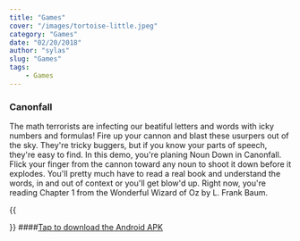 ```yaml
---
title: "Games"
cover: "/images/tortoise-little.jpeg"
category: "Games"
date: "02/20/2018"
author: "sylas"
slug: "Games"
tags:
    - Games
---
```


### Canonfall

The math terrorists are infecting our beatiful letters and words with icky numbers and formulas! Fire up your cannon and blast these usurpers out of the sky. They're tricky buggers, but if you know your parts of speech, they're easy to find. In this demo, you're planing Noun Down in Canonfall. Flick your finger from the cannon toward any noun to shoot it down before it explodes. You'll pretty much have to read a real book and understand the words, in and out of context or you'll get blow'd up. Right now, you're reading Chapter 1 from the Wonderful Wizard of Oz by L. Frank Baum.

{{<div class='gfyitem' data-id='FavorableScarceBlackbear'></div>}}
####[Tap to download the Android APK](/builds/apk/canonfall/canonfall_latest.apk)
